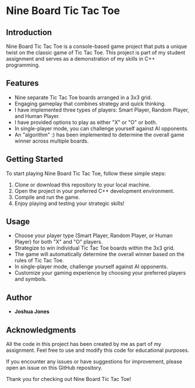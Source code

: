 # Nine Board Tic Tac Toe

## Introduction
Nine Board Tic Tac Toe is a console-based game project that puts a unique twist on the classic game of Tic Tac Toe. This project is part of my student assignment and serves as a demonstration of my skills in C++ programming.

## Features

- Nine separate Tic Tac Toe boards arranged in a 3x3 grid.
- Engaging gameplay that combines strategy and quick thinking.
- I have implemented three types of players: Smart Player, Random Player, and Human Player.
- I have provided options to play as either "X" or "O" or both.
- In single-player mode, you can challenge yourself against AI opponents.
- An "algorithm" :) has been implemented to determine the overall game winner across multiple boards.

## Getting Started

To start playing Nine Board Tic Tac Toe, follow these simple steps:

1. Clone or download this repository to your local machine.
2. Open the project in your preferred C++ development environment.
3. Compile and run the game.
4. Enjoy playing and testing your strategic skills!

## Usage

- Choose your player type (Smart Player, Random Player, or Human Player) for both "X" and "O" players.
- Strategize to win individual Tic Tac Toe boards within the 3x3 grid.
- The game will automatically determine the overall winner based on the rules of Tic Tac Toe.
- In single-player mode, challenge yourself against AI opponents.
- Customize your gaming experience by choosing your preferred players and symbols.

## Author

- **Joshua Jones**

## Acknowledgments

All the code in this project has been created by me as part of my assignment. Feel free to use and modify this code for educational purposes.

If you encounter any issues or have suggestions for improvement, please open an issue on this GitHub repository.

Thank you for checking out Nine Board Tic Tac Toe!

